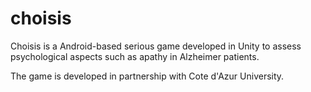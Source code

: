 # choisis

Choisis is a Android-based serious game developed in Unity to assess psychological aspects such as apathy in Alzheimer patients.

The game is developed in partnership with Cote d'Azur University.
